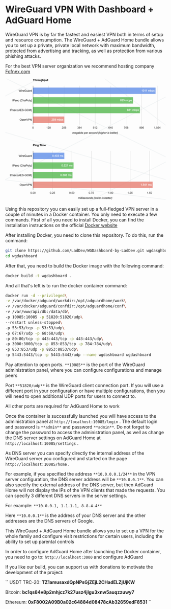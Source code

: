 # WireGuard VPN With Dashboard + AdGuard Home

WireGuard VPN is by far the fastest and easiest VPN both in terms of setup and resource consumption. 
The WireGuard + AdGuard Home bundle allows you to set up a private, 
private local network with maximum bandwidth, protected from advertising and tracking, 
as well as protection from various phishing attacks.

For the best VPN server organization we recommend hosting company [Fofnex.com](https://fornex.com/c/fff118/)

![WireGuard Chart](charts.png)

Using this repository you can easily set up a full-fledged VPN server in a couple of minutes in a Docker container. You only need to execute a few commands.
First of all you need to install Docker, you can find the installation instructions on the official [Docker website](https://docs.docker.com/engine/install/)

After installing Docker, you need to clone this repository. To do this, run the command:

```bash
git clone https://github.com/LadDev/WGDashboard-by-LadDev.git wgdasghboard
cd wgdashboard
```
After that, you need to build the Docker image with the following command:

```bash
docker build -t wgdashboard .
```
And all that's left is to run the docker container command:
```bash
docker run -d --privileged\
-v /var/docker/adguard/workdir:/opt/adguardhome/work\
-v /var/docker/adguard/confdir:/opt/adguardhome/conf\
-v /var/www/api/db:/data/db\
-p 10085:10085 -p 51820:51820/udp\
--restart unless-stopped\
-p 53:53/tcp -p 53:53/udp\
-p 67:67/udp -p 68:68/udp\
-p 80:80/tcp -p 443:443/tcp -p 443:443/udp\
-p 3000:3000/tcp -p 853:853/tcp -p 784:784/udp\
-p 853:853/udp -p 8853:8853/udp\
-p 5443:5443/tcp -p 5443:5443/udp --name wgdashboard wgdashboard
```

Pay attention to open ports. ``**10085**`` is the port of the WireGuard administration panel, where you can configure configurations and manage peers

Port ``**51820/udp**`` is the WireGuard client connection port. If you will use a different port in your configuration or have multiple configurations, 
then you will need to open additional UDP ports for users to connect to.


All other ports are required for AdGuard Home to work

Once the container is successfully launched you will have access to the administration panel at ``http://localhost:10085/login`` .
The default login and password is ``**admin**`` and password ``**admin**``. Do not forget to change the password to access the administration panel, 
as well as change the DNS server settings on AdGuard Home at ``http://localhost:10085/settings`` .

As DNS server you can specify directly the internal address of the WireGuard server you configured and started on the page ``http://localhost:10085/home`` .

For example, if you specified the address ``**10.0.0.0.1/24**`` in the VPN server configuration, 
the DNS server address will be ``**10.0.0.1**``. 
You can also specify the external address of the DNS server, 
but then AdGuard Home will not display the IPs of the VPN clients that made the requests. 
You can specify 3 different DNS servers in the server settings. 

For example: ``**10.0.0.1, 1.1.1.1, 8.8.4.4**``

Here ``**10.0.0.1**`` is the address of your DNS server and the other addresses are the DNS servers of Google.

This WireGuard + AdGuard Home bundle allows you to set up a VPN for the whole family and configure visit restrictions for certain users, including the ability to set up parental controls

In order to configure AdGuard Home after launching the Docker container, you need to go to: ``http://localhost:3000`` and configure AdGuard

If you like our build, you can support us with donations to motivate the development of the project:

``
USDT TRC-20: **TZ1amusaxdQpNPsGjZEjL2CHadELZjUjKW**

Bitcoin: **bc1qs84v8p2mhjcz7k27usz4jlgu3xnw5auqzzuwy7**

Ethereum: **0xF8002A09B0a02c64884d08478cAb32659edF8531**
``
